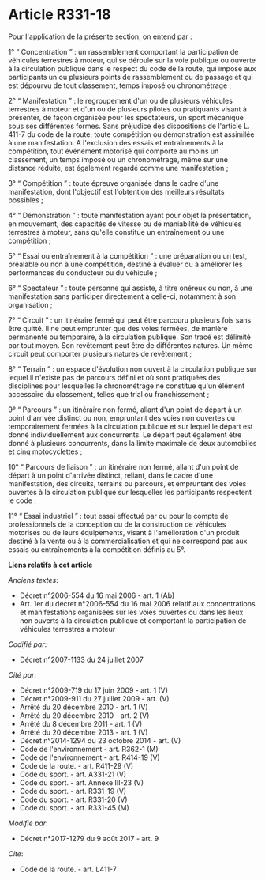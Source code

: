 # Article R331-18

Pour l'application de la présente section, on entend par :

1° “ Concentration ” : un rassemblement comportant la participation de véhicules terrestres à moteur, qui se déroule sur la
voie publique ou ouverte à la circulation publique dans le respect du code de la route, qui impose aux participants un ou
plusieurs points de rassemblement ou de passage et qui est dépourvu de tout classement, temps imposé ou chronométrage ;

2° “ Manifestation ” : le regroupement d'un ou de plusieurs véhicules terrestres à moteur et d'un ou de plusieurs pilotes ou
pratiquants visant à présenter, de façon organisée pour les spectateurs, un sport mécanique sous ses différentes formes. Sans
préjudice des dispositions de l'article L. 411-7 du code de la route, toute compétition ou démonstration est assimilée à une
manifestation. A l'exclusion des essais et entraînements à la compétition, tout événement motorisé qui comporte au moins un
classement, un temps imposé ou un chronométrage, même sur une distance réduite, est également regardé comme une
manifestation ;

3° “ Compétition ” : toute épreuve organisée dans le cadre d'une manifestation, dont l'objectif est l'obtention des meilleurs
résultats possibles ;

4° “ Démonstration ” : toute manifestation ayant pour objet la présentation, en mouvement, des capacités de vitesse ou de
maniabilité de véhicules terrestres à moteur, sans qu'elle constitue un entraînement ou une compétition ;

5° “ Essai ou entraînement à la compétition ” : une préparation ou un test, préalable ou non à une compétition, destiné à
évaluer ou à améliorer les performances du conducteur ou du véhicule ;

6° “ Spectateur ” : toute personne qui assiste, à titre onéreux ou non, à une manifestation sans participer directement à
celle-ci, notamment à son organisation ;

7° “ Circuit ” : un itinéraire fermé qui peut être parcouru plusieurs fois sans être quitté. Il ne peut emprunter que des
voies fermées, de manière permanente ou temporaire, à la circulation publique. Son tracé est délimité par tout moyen. Son
revêtement peut être de différentes natures. Un même circuit peut comporter plusieurs natures de revêtement ;

8° “ Terrain ” : un espace d'évolution non ouvert à la circulation publique sur lequel il n'existe pas de parcours défini et
où sont pratiquées des disciplines pour lesquelles le chronométrage ne constitue qu'un élément accessoire du classement,
telles que trial ou franchissement ;

9° “ Parcours ” : un itinéraire non fermé, allant d'un point de départ à un point d'arrivée distinct ou non, empruntant des
voies non ouvertes ou temporairement fermées à la circulation publique et sur lequel le départ est donné individuellement aux
concurrents. Le départ peut également être donné à plusieurs concurrents, dans la limite maximale de deux automobiles et cinq
motocyclettes ;

10° “ Parcours de liaison ” : un itinéraire non fermé, allant d'un point de départ à un point d'arrivée distinct, reliant,
dans le cadre d'une manifestation, des circuits, terrains ou parcours, et empruntant des voies ouvertes à la circulation
publique sur lesquelles les participants respectent le code ;

11° “ Essai industriel ” : tout essai effectué par ou pour le compte de professionnels de la conception ou de la construction
de véhicules motorisés ou de leurs équipements, visant à l'amélioration d'un produit destiné à la vente ou à la
commercialisation et qui ne correspond pas aux essais ou entraînements à la compétition définis au 5°.

**Liens relatifs à cet article**

_Anciens textes_:

  - Décret n°2006-554 du 16 mai 2006 - art. 1 (Ab)
  - Art. 1er du décret n°2006-554 du 16 mai 2006 relatif aux concentrations et manifestations organisées sur les voies ouvertes ou dans les lieux non ouverts à la circulation publique et comportant la participation de véhicules terrestres à moteur

_Codifié par_:

  - Décret n°2007-1133 du 24 juillet 2007

_Cité par_:

  - Décret n°2009-719  du 17 juin 2009 - art. 1 (V)
  - Décret n°2009-911 du 27 juillet 2009 - art. (V)
  - Arrêté du 20 décembre 2010 - art. 1 (V)
  - Arrêté du 20 décembre 2010 - art. 2 (V)
  - Arrêté du 8 décembre 2011 - art. 1 (V)
  - Arrêté du 20 décembre 2013 - art. 1 (V)
  - Décret n°2014-1294 du 23 octobre 2014 - art. (V)
  - Code de l'environnement - art. R362-1 (M)
  - Code de l'environnement - art. R414-19 (V)
  - Code de la route. - art. R411-29 (V)
  - Code du sport. - art. A331-21 (V)
  - Code du sport. - art. Annexe III-23 (V)
  - Code du sport. - art. R331-19 (V)
  - Code du sport. - art. R331-20 (V)
  - Code du sport. - art. R331-45 (M)

_Modifié par_:

  - Décret n°2017-1279 du 9 août 2017 - art. 9

_Cite_:

  - Code de la route. - art. L411-7

